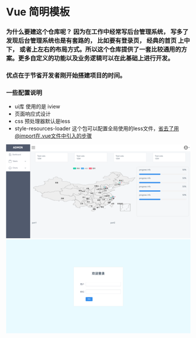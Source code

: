 # Vue 简明模板
### 为什么要建这个仓库呢？ 因为在工作中经常写后台管理系统， 写多了发现后台管理系统也是有套路的， 比如要有登录页， 经典的首页 上中下， 或者上左右的布局方式。所以这个仓库提供了一套比较通用的方案。更多自定义的功能以及业务逻辑可以在此基础上进行开发。
### 优点在于节省开发者刚开始搭建项目的时间。
### 一些配置说明
- ui库 使用的是 iview
- 页面响应式设计
- css 预处理器默认是less
- style-resources-loader 这个包可以配置全局使用的less文件，省去了用@import在.vue文件中引入的步骤

![Alt text](./static/vue-iview-home.png "主页")
![Alt text](./static/vue-iview-login.png "登录页")
